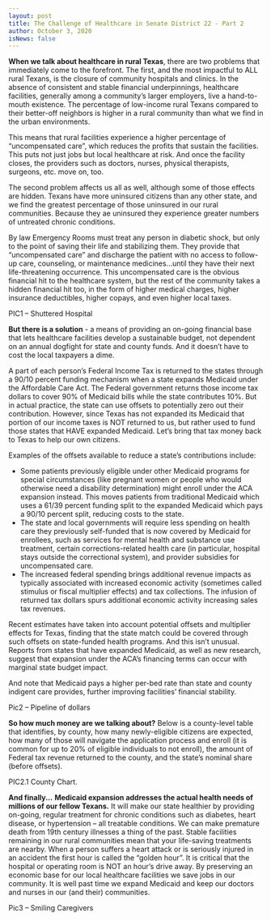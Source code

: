 ```yaml
---
layout: post
title: The Challenge of Healthcare in Senate District 22 - Part 2
author: October 3, 2020
isNews: false
---
```

**When we talk about healthcare in rural Texas**, there are two problems that immediately come to the forefront. 
The first, and the most impactful to ALL rural Texans, is the closure of community hospitals and clinics. In the absence of consistent and stable financial underpinnings, healthcare facilities, generally among a community’s larger employers, live a hand-to-mouth existence. The percentage of low-income rural Texans compared to their better-off neighbors is higher in a rural community than what we find in the urban environments. 

This means that rural facilities experience a higher percentage of “uncompensated care”, which reduces the profits that sustain the facilities. This puts not just jobs but local healthcare at risk. And once the facility closes, the providers such as doctors, nurses, physical therapists, surgeons, etc. move on, too.

The second problem affects us all as well, although some of those effects are hidden. Texans have more uninsured citizens than any other state, and we find the greatest percentage of those uninsured in our rural communities. Because they ae uninsured they experience greater numbers of untreated chronic conditions. 

By law Emergency Rooms must treat any person in diabetic shock, but only to the point of saving their life and stabilizing them. They provide that “uncompensated care” and discharge the patient with no access to follow-up care, counseling, or maintenance medicines...until they have their next life-threatening occurrence. This uncompensated care is the obvious financial hit to the healthcare system, but the rest of the community takes a hidden financial hit too, in the form of higher medical charges, higher insurance deductibles, higher copays, and even higher local taxes.

PIC1 – Shuttered Hospital

**But there is a solution** - a means of providing an on-going financial base that lets healthcare facilities develop a sustainable budget, not dependent on an annual dogfight for state and county funds. And it doesn’t have to cost the local taxpayers a dime.

A part of each person’s Federal Income Tax is returned to the states through a 90/10 percent funding mechanism when a state expands Medicaid under the Affordable Care Act. The Federal government returns those income tax dollars to cover 90% of Medicaid bills while the state contributes 10%. But in actual practice, the state can use offsets to potentially zero out their contribution. However, since Texas has not expanded its Medicaid that portion of our income taxes is NOT returned to us, but rather used to fund those states that HAVE expanded Medicaid. Let’s bring that tax money back to Texas to help our own citizens.

Examples of the offsets available to reduce a state’s contributions include: 

* Some patients previously eligible under other Medicaid programs for special circumstances (like pregnant women or people who would otherwise need a disability determination) might enroll under the ACA expansion instead. This moves patients from traditional Medicaid which uses a 61/39 percent funding split to the expanded Medicaid which pays a 90/10 percent split, reducing costs to the state.
* The state and local governments will require less spending on health care they previously self-funded that is now covered by Medicaid for enrollees, such as services for mental health and substance use treatment, certain corrections-related health care (in particular, hospital stays outside the correctional system), and provider subsidies for uncompensated care.
* The increased federal spending brings additional revenue impacts as typically associated with increased economic activity (sometimes called stimulus or fiscal multiplier effects) and tax collections. The infusion of returned tax dollars spurs additional economic activity increasing sales tax revenues.

Recent estimates have taken into account potential offsets and multiplier effects for Texas, finding that the state match could be covered through such offsets on state-funded health programs. And this isn’t unusual. Reports from states that have expanded Medicaid, as well as new research, suggest that expansion under the ACA’s financing terms can occur with marginal state budget impact.

And note that Medicaid pays a higher per-bed rate than state and county indigent care provides, further improving facilities’ financial stability.

Pic2 – Pipeline of dollars

**So how much money are we talking about?** Below is a county-level table that identifies, by county, how many newly-eligible citizens are expected, how many of those will navigate the application process and enroll (it is common for up to 20% of eligible individuals to not enroll), the amount of Federal tax revenue returned to the county, and the state’s nominal share (before offsets).

PIC2.1 County Chart.

**And finally...**
**Medicaid expansion addresses the actual health needs of millions of our fellow Texans.** It will make our state healthier by providing on-going, regular treatment for chronic conditions such as diabetes, heart disease, or hypertension – all treatable conditions. We can make premature death from 19th century illnesses a thing of the past.
Stable facilities remaining in our rural communities mean that your life-saving treatments are nearby. When a person suffers a heart attack or is seriously injured in an accident the first hour is called the “golden hour”. It is critical that the hospital or operating room is NOT an hour’s drive away.
By preserving an economic base for our local healthcare facilities we save jobs in our community.
It is well past time we expand Medicaid and keep our doctors and nurses in our (and their) communities.

Pic3 – Smiling Caregivers